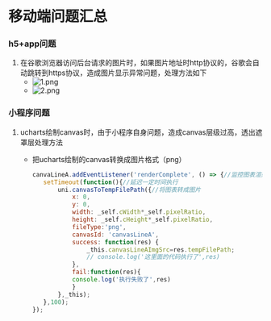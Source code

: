 # 移动端问题汇总

### h5+app问题

1. 在谷歌浏览器访问后台请求的图片时，如果图片地址时http协议的，谷歌会自动跳转到https协议，造成图片显示异常问题，处理方法如下
   - ![1.png](https://i.loli.net/2020/11/20/TLhzrbFOSPwD5tk.png)
   - ![2.png](https://i.loli.net/2020/11/20/BFql3eNpXHOizVQ.png)

### 小程序问题

1. ucharts绘制canvas时，由于小程序自身问题，造成canvas层级过高，透出遮罩层处理方法

   - 把ucharts绘制的canvas转换成图片格式（png）

     ```js
     canvaLineA.addEventListener('renderComplete', () => {//监控图表渲染完成
     	setTimeout(function(){//延迟一定时间执行
     		uni.canvasToTempFilePath({//将图表转成图片
     			x: 0,
     			y: 0,
     			width: _self.cWidth*_self.pixelRatio,
     			height: _self.cHeight*_self.pixelRatio,
     			fileType:'png',
     			canvasId: 'canvasLineA',
     			success: function(res) {
     				_this.canvasLineAImgSrc=res.tempFilePath;
     				// console.log('这里面的代码执行了',res)
     			},
     			fail:function(res){
     			console.log('执行失败了',res)
     			}
     		},_this);
     	},100);
     });
     ```

     > 